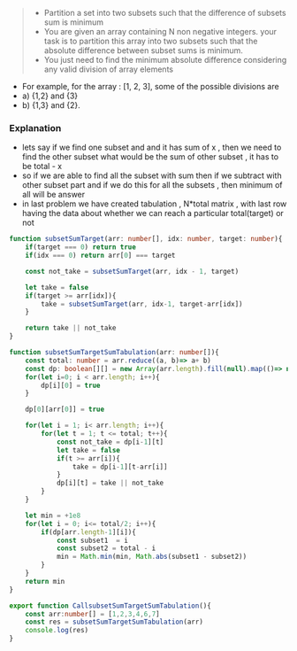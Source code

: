 > - Partition a set into two subsets such that the difference of subsets sum is minimum
> - You are given an array containing N non negative integers.  your task is to partition this array into two subsets such that the absolute difference between subset sums is minimum.
> - You just need to find the minimum absolute difference considering any valid division of array elements

- For example, for the array : [1, 2, 3], some of the possible divisions are 
- a) {1,2} and {3}
- b) {1,3} and {2}.

### Explanation
- lets say if we find one subset and and it has sum of x , then we need to find the other subset what would be the sum of other subset , it has to be total - x
- so if we are able to find all the subset with sum then if we subtract with other subset part and if we do this for all the subsets , then minimum of all will be answer
- in last problem we have created tabulation , N*total matrix , with last row having the data about whether we can reach a particular total(target) or not

```ts
function subsetSumTarget(arr: number[], idx: number, target: number){
    if(target === 0) return true
    if(idx === 0) return arr[0] === target

    const not_take = subsetSumTarget(arr, idx - 1, target)

    let take = false
    if(target >= arr[idx]){
        take = subsetSumTarget(arr, idx-1, target-arr[idx])
    }

    return take || not_take
}

function subsetSumTargetSumTabulation(arr: number[]){
    const total: number = arr.reduce((a, b)=> a+ b)
    const dp: boolean[][] = new Array(arr.length).fill(null).map(()=> new Array(total + 1).fill(0))
    for(let i=0; i < arr.length; i++){
        dp[i][0] = true
    }

    dp[0][arr[0]] = true

    for(let i = 1; i< arr.length; i++){
        for(let t = 1; t <= total; t++){
            const not_take = dp[i-1][t]
            let take = false
            if(t >= arr[i]){
                take = dp[i-1][t-arr[i]]
            }
            dp[i][t] = take || not_take
        }
    }

    let min = +1e8
    for(let i = 0; i<= total/2; i++){
        if(dp[arr.length-1][i]){
            const subset1  = i
            const subset2 = total - i
            min = Math.min(min, Math.abs(subset1 - subset2))
        }
    }
    return min
}

export function CallsubsetSumTargetSumTabulation(){
    const arr:number[] = [1,2,3,4,6,7]
    const res = subsetSumTargetSumTabulation(arr)
    console.log(res)
}

```
